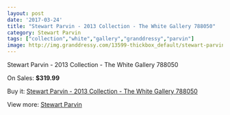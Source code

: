 ```yaml
---
layout: post
date: '2017-03-24'
title: "Stewart Parvin - 2013 Collection - The White Gallery 788050"
category: Stewart Parvin
tags: ["collection","white","gallery","granddressy","parvin"]
image: http://img.granddressy.com/13599-thickbox_default/stewart-parvin-2013-collection-the-white-gallery-788050.jpg
---
```

Stewart Parvin - 2013 Collection - The White Gallery 788050

On Sales: **$319.99**
<a href="https://www.granddressy.com/en/stewart-parvin/12667-stewart-parvin-2013-collection-the-white-gallery-788050.html"><amp-img layout="responsive" width="600" height="600" src="//img.granddressy.com/13599-thickbox_default/stewart-parvin-2013-collection-the-white-gallery-788050.jpg" alt="Stewart Parvin - 2013 Collection - The White Gallery 788050 0" /></a>

Buy it: [Stewart Parvin - 2013 Collection - The White Gallery 788050](https://www.granddressy.com/en/stewart-parvin/12667-stewart-parvin-2013-collection-the-white-gallery-788050.html "Stewart Parvin - 2013 Collection - The White Gallery 788050")

View more: [Stewart Parvin](https://www.granddressy.com/en/110-stewart-parvin "Stewart Parvin")